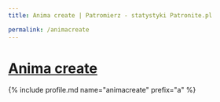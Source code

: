 ```yaml
---
title: Anima create | Patromierz - statystyki Patronite.pl

permalink: /animacreate
---
```


# [Anima create](https://patronite.pl/animacreate)

{% include profile.md name="animacreate" prefix="a" %}
